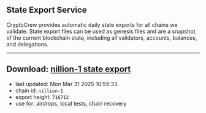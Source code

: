 ## State Export Service
CryptoCrew provides automatic daily state exports for all chains we validate. State export files can be used as genesis files and are a snapshot of the current blockchain state, including all validators, accounts, balances, and delegations.

---
**Download: [nillion-1 state export](https://ccv-s3.nbg1.your-objectstorage.com/SERVICE/nillion/nillion-1_export_716712.json)**
---

- last updated: Mon Mar 31 2025 10:55:33
- chain id: `nillion-1`
- export height: `716712`
- use for: airdrops, local tests, chain recovery
